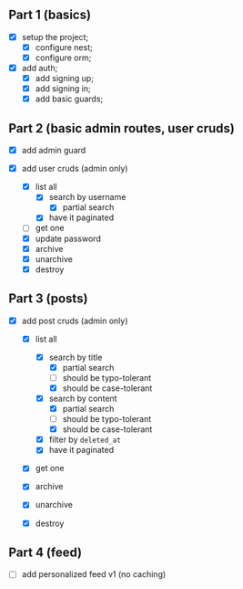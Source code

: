## Part 1 (basics)

- [x] setup the project;
  - [x] configure nest;
  - [x] configure orm;

- [x] add auth;
  - [x] add signing up;
  - [x] add signing in;
  - [x] add basic guards;

## Part 2 (basic admin routes, user cruds)

- [x] add admin guard

- [x] add user cruds (admin only)
  - [x] list all
    - [x] search by username
      - [x] partial search
    - [x] have it paginated
  - [ ] get one
  - [x] update password
  - [x] archive
  - [x] unarchive
  - [x] destroy

## Part 3 (posts)

- [x] add post cruds (admin only)
  - [x] list all
      - [x] search by title
        - [x] partial search
        - [ ] should be typo-tolerant
        - [x] should be case-tolerant
      - [x] search by content
        - [x] partial search
        - [ ] should be typo-tolerant
        - [x] should be case-tolerant
      - [x] filter by `deleted_at`
      - [x] have it paginated
  - [x] get one
  - [x] archive
  - [x] unarchive
  - [x] destroy



## Part 4 (feed)

- [ ] add personalized feed v1 (no caching)
